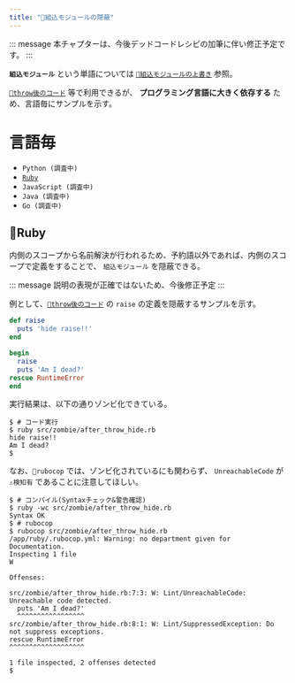 ```yaml
---
title: "🧟組込モジュールの隠蔽"
---
```


::: message
本チャプターは、今後デッドコードレシピの加筆に伴い修正予定です。
:::

**`組込モジュール`** という単語については [`🧟組込モジュールの上書き`](./z_builtin_override) 参照。

[`🧪throw後のコード`](./r_after_throw) 等で利用できるが、 **プログラミング言語に大きく依存する** ため、言語毎にサンプルを示す。


# 言語毎

- `Python (調査中)`
- [`Ruby`](#🔧ruby)
- `JavaScript (調査中)`
- `Java (調査中)`
- `Go (調査中)`


## 🔧Ruby

内側のスコープから名前解決が行われるため、予約語以外であれば、内側のスコープで定義をすることで、 `組込モジュール` を隠蔽できる。

::: message
説明の表現が正確ではないため、今後修正予定
:::

例として、[`🧪throw後のコード`](./r_after_throw) の `raise` の定義を隠蔽するサンプルを示す。

``` ruby:after_override.rb:./projects/ruby/src/zombie/after_throw_hide.rb
def raise
  puts 'hide raise!!'
end

begin
  raise
  puts 'Am I dead?'
rescue RuntimeError
end

```

実行結果は、以下の通りゾンビ化できている。

``` console
$ # コード実行
$ ruby src/zombie/after_throw_hide.rb 
hide raise!!
Am I dead?
$ 
```

なお、`🔩rubocop` では、ゾンビ化されているにも関わらず、 `UnreachableCode` が `⚠検知有` であることに注意してほしい。

```
$ # コンパイル(Syntaxチェック&警告確認)
$ ruby -wc src/zombie/after_throw_hide.rb 
Syntax OK
$ # rubocop
$ rubocop src/zombie/after_throw_hide.rb 
/app/ruby/.rubocop.yml: Warning: no department given for Documentation.
Inspecting 1 file
W

Offenses:

src/zombie/after_throw_hide.rb:7:3: W: Lint/UnreachableCode: Unreachable code detected.
  puts 'Am I dead?'
  ^^^^^^^^^^^^^^^^^
src/zombie/after_throw_hide.rb:8:1: W: Lint/SuppressedException: Do not suppress exceptions.
rescue RuntimeError
^^^^^^^^^^^^^^^^^^^

1 file inspected, 2 offenses detected
$ 
```
